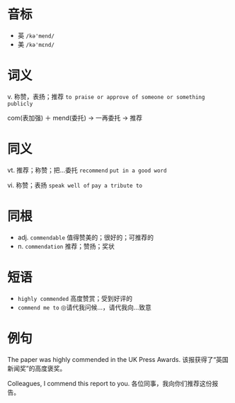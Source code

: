 # 音标

- 英 `/kə'mend/`
- 美 `/kə'mɛnd/`

# 词义

v. 称赞，表扬；推荐
`to praise or approve of someone or something publicly`



com(表加强) ＋ mend(委托) → 一再委托 → 推荐

# 同义

vt. 推荐；称赞；把…委托
`recommend` `put in a good word`

vi. 称赞；表扬
`speak well of` `pay a tribute to`

# 同根

- adj. `commendable` 值得赞美的；很好的；可推荐的
- n. `commendation` 推荐；赞扬；奖状

# 短语

- `highly commended` 高度赞赏；受到好评的
- `commend me to` ◎请代我问候…，请代我向…致意

# 例句

The paper was highly commended in the UK Press Awards.
该报获得了“英国新闻奖”的高度褒奖。

Colleagues, I commend this report to you.
各位同事，我向你们推荐这份报告。



